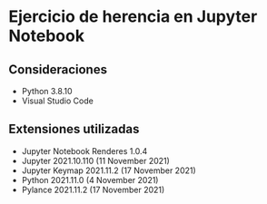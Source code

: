 # Ejercicio de herencia en Jupyter Notebook

## Consideraciones
* Python 3.8.10
* Visual Studio Code

## Extensiones utilizadas
* Jupyter Notebook Renderes 1.0.4
* Jupyter 2021.10.110 (11 November 2021)
* Jupyter Keymap 2021.11.2 (17 November 2021)
* Python 2021.11.0 (4 November 2021)
* Pylance 2021.11.2 (17 November 2021)